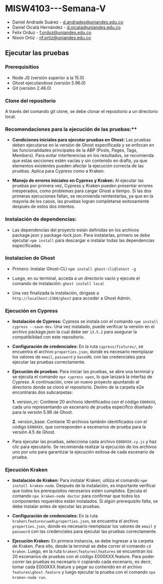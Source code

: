 # MISW4103---Semana-V
- Daniel Andrade Suárez - d.andrades@uniandes.edu.co
- Daniel Oicatá Hernández - d.oicata@uniandes.edu.co
- Felix Orduz - f.orduz@uniandes.edu.co
- Nixon Ortiz - nf.ortiz@uniandes.edu.co

## Ejecutar las pruebas

### Prerequisitios
- Node JS (versión superior a la 15.0)
- Ghost ejecutandose (versión 5.96.0)
- Git (versión 2.46.0)

### Clone del repositorio
A través del comando git clone, se debe clonar el repositorio a un directorio local. 

### Recomendaciones para la ejecución de las pruebas:**
- **Condiciones iniciales para ejecutar pruebas en Ghost:** Las pruebas deben ejecutarse en la versión de Ghost especificada y se enfocan en las funcionalidades principales de la ABP (Posts, Pages, Tags, Members). Para evitar interferencias en los resultados, se recomienda que estas secciones estén vacías y sin contenido en drafts, ya que elementos existentes pueden afectar la ejecución correcta de las pruebas. Aplica para Cypress como a Kraken.

- **Manejo de errores iniciales en Cypress y Kraken:** Al ejecutar las pruebas por primera vez, Cypress y Kraken pueden presentar errores inesperados, como problemas para cargar Ghost a tiempo. Si las dos primeras ejecuciones fallan, se recomienda reintentarlas, ya que en la mayoría de los casos, las pruebas logran completarse exitosamente después de estos dos intentos.

### Instalación de dependencias:
- Las dependencias del proyecto están definidas en los archivos package.json y package-lock.json. Para instalarlas, primero se debe ejecutar `npm install` para descargar e instalar todas las dependencias especificadas.

### Instalacion de Ghost
- Primero: Instalar Ghost-CLI 
`npm install ghost-cli@latest -g`

- Luego, en su terminal, acceda a un directorio vacío y ejecute el comando de instalación:
`ghost install local`

- Una vez finalizada la instalación, dirigase a  `http://localhost:2368/ghost` para acceder a Ghost Admin.

### Ejecución en Cypress
- **Instalación de Cypress:** Cypress se instala con el comando `npm install cypress --save-dev`. Una vez instalado, puede verificar la versión en el archivo package.json la cual debe ser `13.5.2` para asegurar la compatibilidad con este repositorio.
  
- **Configuración de credenciales:** En la ruta `cypress/fixtures/`, se encuentra el archivo `properties.json`, donde es necesario reemplazar los valores de `email`, `password` y `baseURL` con las credenciales para ejecutar las pruebas correctamente.

- **Ejecución de pruebas**: Para iniciar las pruebas, se abre una terminal y se ejecuta el comando `npx cypress open`, lo que lanzará la interfaz de Cypress. A continuación, cree un nuevo proyecto apuntando al directorio donde se clonó el repositorio. Dentro de la carpeta e2e encontrarás dos subcarpetas:

  **1.** version_rc: Contiene 20 archivos identificados con el código `E000XXX`, cada uno representando un escenario de prueba específico diseñado para la versión 5.96 de Ghost.<br>
  
  **2.** version_base: Contiene 10 archivos también identificados con el código `E000XXX`, que corresponden a escenarios de prueba para la versión 4.5 de Ghost.

 - Para ejecutar las pruebas, selecciona cada archivo `E000XXX.cy.js` y haz clic para ejecutarlo. Se recomienda realizar la ejecución de los archivos uno por uno para garantizar la ejecución exitosa de cada escenario de prueba.
 
### Ejecución Kraken
- **Instalación de Kraken:** Para instalar Kraken, utiliza el comando `npm install kraken-node`. Después de la instalación, es importante verificar que todos los prerequisitos necesarios estén cumplidos. Ejecuta el comando `npx kraken-node doctor` para confirmar que todos los componentes requeridos están instalados. Si algún prerequisito falta, se debe instalar antes de ejecutar las pruebas.

- **Configuración de credenciales:** En la ruta `kraken\features\web\properties.json`, se encuentra el archivo `properties.json`, donde es necesario reemplazar los valores de `email` y `password` con las credenciales para ejecutar las pruebas correctamente.

- **Ejecución Kraken:** En primera instancia, se debe ingresar a la carpeta de Kraken. Para ello, desde la terminal se debe correr el comando `cd kraken`. Luego, en la ruta `kraken\features\features` se encuentran los 20 escenarios de pruebas con el código E000XXX.feature. Para poder correr las pruebas es necesario ir copiando cada escenario, es decir, tomar cada E000XXX.feature y pegar su contenido en el archivo `features\ghost.feature` y luego ejecutar la prueba con el comando `npx kraken-node run`.
